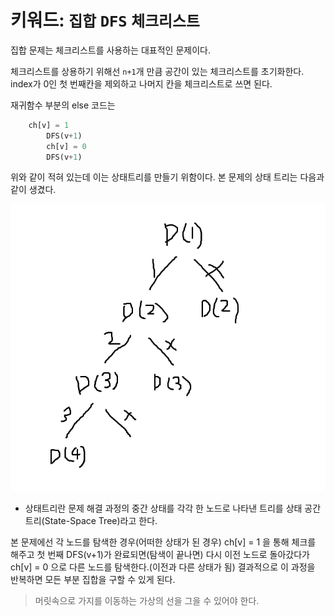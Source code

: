 # 키워드: `집합` `DFS` `체크리스트`

집합 문제는 체크리스트를 사용하는 대표적인 문제이다. 

체크리스트를 상용하기 위해선 `n+1`개 만큼 공간이 있는 체크리스트를 초기화한다.
index가 0인 첫 번째칸을 제외하고 나머지 칸을 체크리스트로 쓰면 된다.

재귀함수 부분의 else 코드는 
```python
	ch[v] = 1
        DFS(v+1)
        ch[v] = 0
        DFS(v+1)
```
위와 같이 적혀 있는데 이는 상태트리를 만들기 위함이다. 본 문제의 상태 트리는 다음과 같이 생겼다.
<br>

![상태트리](./image.png)

- 상태트리란 문제 해결 과정의 중간 상태를 각각 한 노드로 나타낸 트리를 상태 공간 트리(State-Space Tree)라고 한다.

본 문제에선 각 노드를 탐색한 경우(어떠한 상태가 된 경우) ch[v] = 1 을 통해 체크를 해주고 첫 번째 DFS(v+1)가 완료되면(탐색이 끝나면) 다시 이전 노드로 돌아갔다가 ch[v] = 0 으로 다른 노드를 탐색한다.(이전과 다른 상태가 됨) 결과적으로 이 과정을 반복하면 모든 부분 집합을 구할 수 있게 된다. 

>머릿속으로 가지를 이동하는 가상의 선을 그을 수 있어야 한다.